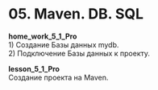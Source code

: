 <h1> 05. Maven. DB. SQL </h1>

<p>
<b> home_work_5_1_Pro </b><br>
1) Создание Базы данных mydb. <br>
2) Подключение Базы данных к проекту.
</p>

<p>
<b> lesson_5_1_Pro </b><br>
Создание проекта на Maven.
</p>
